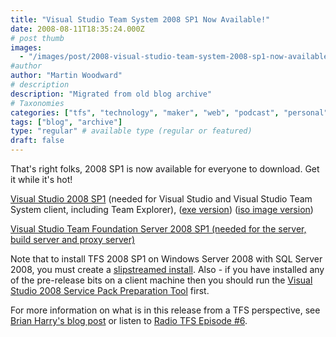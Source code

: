 ```yaml
---
title: "Visual Studio Team System 2008 SP1 Now Available!"
date: 2008-08-11T18:35:24.000Z
# post thumb
images:
  - "/images/post/2008-visual-studio-team-system-2008-sp1-now-available.jpg"
#author
author: "Martin Woodward"
# description
description: "Migrated from old blog archive"
# Taxonomies
categories: ["tfs", "technology", "maker", "web", "podcast", "personal"]
tags: ["blog", "archive"]
type: "regular" # available type (regular or featured)
draft: false
---
```


That's right folks, 2008 SP1 is now available for everyone to download. Get it while it's hot!

[Visual Studio 2008 SP1](http://www.microsoft.com/downloads/details.aspx?familyid=fbee1648-7106-44a7-9649-6d9f6d58056e) (needed for Visual Studio and Visual Studio Team System client, including Team Explorer), ([exe version](http://www.microsoft.com/downloads/details.aspx?familyid=fbee1648-7106-44a7-9649-6d9f6d58056e)) ([iso image version](http://www.microsoft.com/downloads/details.aspx?familyid=27673c47-b3b5-4c67-bd99-84e525b5ce61))

[Visual Studio Team Foundation Server 2008 SP1 (needed for the server, build server and proxy server)](http://www.microsoft.com/downloads/details.aspx?familyid=9e40a5b6-da41-43a2-a06d-3cee196bfe3d)

Note that to install TFS 2008 SP1 on Windows Server 2008 with SQL Server 2008, you must create a [slipstreamed install](http://blogs.msdn.com/aabdou/archive/2008/05/13/team-foundation-server-sp1-beta-now-available.aspx). Also - if you have installed any of the pre-release bits on a client machine then you should run the [Visual Studio 2008 Service Pack Preparation Tool](http://www.microsoft.com/downloads/details.aspx?FamilyId=A494B0E0-EB07-4FF1-A21C-A4663E456D9D&displaylang=en) first.

For more information on what is in this release from a TFS perspective, see [Brian Harry's blog post](http://blogs.msdn.com/bharry/archive/2008/04/28/team-foundation-server-2008-sp1.aspx) or listen to [Radio TFS Episode #6](http://www.radiotfs.com/2008/06/03/RadioTFS06TeamFoundationServer2008SP1.aspx).
